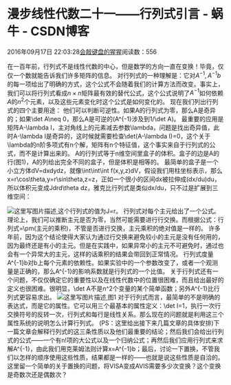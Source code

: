 
# 漫步线性代数二十一——行列式引言 - 蜗牛 - CSDN博客


2016年09月17日 22:03:28[会敲键盘的猩猩](https://me.csdn.net/u010182633)阅读数：556


在一百年前，行列式不是线性代数的中心，但是数学的方向一直在变换！毕竟，仅仅一个数就能告诉我们许多矩阵的信息。
对行列式的一种理解是：它对$A^{-1},A^{-1}b$的每一项给出了明确的方式，这个公式不会随着我们的计算方法而改变。事实上，我们可以将行列式看成$n\times n$矩阵最有效的替代公式，这个公式说明了$A^{-1}$如何依赖$A$的$n^2$个元素，以及这些元素变化时这个公式是如何变化的。
现在我们列出行列式的四个主要用途：
他们可以判断可逆性。如果A的行列式为零，那么A是奇异的；如果\det A\neq 0，那么A是可逆的(A^{-1}涉及到1/\det A)。
最重要的应用是矩阵A-\lambda I，主对角线上的元素减去参数\lambda，问题是找出奇异值，此时A-\lambda I是奇异的，这时候就需要检查\det(A-\lambda I)=0，这个关于\lambda的n阶多项式有n个解，矩阵有n个特征值，这个事实来自于行列式的公式，而不是计算出来的。
A的行列式等于n维空间里盒子的体积。盒子的边是A的行(图1)，A的列给出完全不同的盒子，但是体积是相等的。
最简单的盒子是一个小立方体dV=dxdydz，就像\int\int\int f(x,y,z)dV，假设我们用柱坐标表示，那么x=r\cos\theta,y=r\sin\theta,z=z，正如一个很小的区间dx被拉伸成(dx/du)du，所以体积元变成Jdrd\theta dz，雅克比行列式是类似dx/du，只不过是扩展到三维空间：

![这里写图片描述](https://img-blog.csdn.net/20160917220207694)[ ](https://img-blog.csdn.net/20160917220207694)
[ ](https://img-blog.csdn.net/20160917220207694)
这个行列式的值为J=r。
[
](https://img-blog.csdn.net/20160917220207694)行列式对每个主元给出了一个公式。理论上，我们可以推断主元是否为零，当然可能需要进行行交换。而根据公式：行列式=\pm(主元的乘积)，不管是否进行交换，主元乘积的绝对值是一样的。
许多年前，因为这个结论使得大家认为通过行交换来避免较小的主元是没有任何用的，因为最终还是有小的主元。但是在实践中，如果异常小的主元不可避免时，通过也会有一个异常大的主元，这样的话乘积的结果会带回到正常情况。
[
](https://img-blog.csdn.net/20160917220207694)行列式度量A^{-1}b对b上每个元素的依赖性。如果实验中的一个参数改变了，或者一个观测量是正确的，那么A^{-1}的影响系数就是行列式的一个比值。
关于行列式还有一个问题，不仅仅确定它的重要性以及在线性代数中的位置很困难，而且给出最好的定义也很困难。很明显，\det A不是n^2个变量的某个简单函数；另外A^{-1}比行列式更容易求出。
[
](https://img-blog.csdn.net/20160917220207694)
![这里写图片描述](https://img-blog.csdn.net/20160917220259029)[ ](https://img-blog.csdn.net/20160917220259029)
图1
对于行列式而言，最简单的不是明确的表达式，而是它的属性。它可以用三个最基本的属性定义：\det I=1，执行一次行交换符号的反转一次，行列式和每行是线性关系。那么现在的问题就是利用这三个属性系统的说明怎么计算行列式。
(PS：这里给出接下来几篇文章的具体安排)下一篇文章会解释行列式的这三条性质以及他们最重要的结论；然后我们会给出行列式的公式——一个有n!项的大公式以及一个归纳公式；再然后我们应用行列式来求解A^{-1}，由此我们用克莱姆法则计算x=A^{-1}b；最后，讨论一下置换，不管我们以怎样的顺序使用这些性质，结果都是一样的——也就是说这些性质是自洽的。
这里留一个简单的关于置换的问题，将VISA变成AVIS需要多少次变换？这个变换是奇数次还是偶数次？
[
						](https://img-blog.csdn.net/20160917220259029)
[
	](https://img-blog.csdn.net/20160917220259029)
